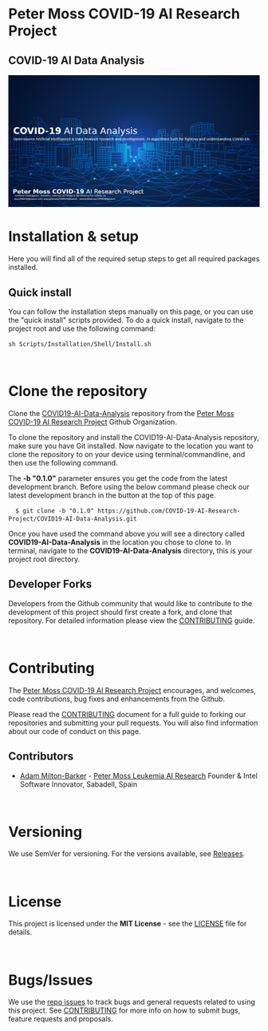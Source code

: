 # Peter Moss COVID-19 AI Research Project

## COVID-19 AI Data Analysis

[![COVID-19 AI Data Analysis](../../Media/Images/covid-19-ai-research-data-analysis.png)](https://github.com/COVID-19-AI-Research-Project/COVID19-AI-Data-Analysis)

# Installation & setup
Here you will find all of the required setup steps to get all required packages installed.

## Quick install
You can follow the installation steps manually on this page, or you can use the "quick install" scripts provided. To do a quick install, navigate to the project root and use the following command:

```
sh Scripts/Installation/Shell/Install.sh
```

&nbsp;

# Clone the repository

Clone the [COVID19-AI-Data-Analysis](https://github.com/COVID-19-AI-Research-Project/COVID19-AI-Data-Analysis "COVID19-AI-Data-Analysis") repository from the [Peter Moss COVID-19 AI Research Project](https://github.com/COVID-19-AI-Research-Project "Peter Moss COVID-19 AI Research Project") Github Organization.

To clone the repository and install the COVID19-AI-Data-Analysis repository, make sure you have Git installed. Now navigate to the location you want to clone the repository to on your device using terminal/commandline, and then use the following command.

The **-b "0.1.0"** parameter ensures you get the code from the latest development branch. Before using the below command please check our latest development branch in the button at the top of this page.

```
  $ git clone -b "0.1.0" https://github.com/COVID-19-AI-Research-Project/COVID19-AI-Data-Analysis.git
```

Once you have used the command above you will see a directory called **COVID19-AI-Data-Analysis** in the location you chose to clone to. In terminal, navigate to the **COVID19-AI-Data-Analysis** directory, this is your project root directory.

## Developer Forks
Developers from the Github community that would like to contribute to the development of this project should first create a fork, and clone that repository. For detailed information please view the [CONTRIBUTING](../../CONTRIBUTING.md "CONTRIBUTING") guide.

&nbsp;

# Contributing

The [Peter Moss COVID-19 AI Research Project](https://github.com/COVID-19-AI-Research-Project "Peter Moss COVID-19 AI Research Project") encourages, and welcomes, code contributions, bug fixes and enhancements from the Github.

Please read the [CONTRIBUTING](../../CONTRIBUTING.md "CONTRIBUTING") document for a full guide to forking our repositories and submitting your pull requests. You will also find information about our code of conduct on this page.

## Contributors

- [Adam Milton-Barker](https://www.leukemiaresearchassociation.ai/team/adam-milton-barker "Adam Milton-Barker") - [Peter Moss Leukemia AI Research](https://www.leukemiaresearchassociation.ai "Peter Moss Leukemia AI Research") Founder & Intel Software Innovator, Sabadell, Spain

&nbsp;

# Versioning

We use SemVer for versioning. For the versions available, see [Releases](../../releases "Releases").

&nbsp;

# License

This project is licensed under the **MIT License** - see the [LICENSE](../../LICENSE "LICENSE") file for details.

&nbsp;

# Bugs/Issues

We use the [repo issues](../../issues "repo issues") to track bugs and general requests related to using this project. See [CONTRIBUTING](../../CONTRIBUTING.md "CONTRIBUTING") for more info on how to submit bugs, feature requests and proposals.